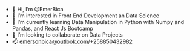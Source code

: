 - 👋 Hi, I’m @EmerBica
- 👀 I’m interested in Front End Development an Data Science
- 🌱 I’m currently learning Data Manipulation in Python with Numpy and Pandas, and React Js Bootcamp
- 💞️ I’m looking to collaborate on Data Projects
- 📫 emersonbica@outlook.com/+258850432982

<!---
EmerBica/EmerBica is a ✨ special ✨ repository because its `README.md` (this file) appears on your GitHub profile.
You can click the Preview link to take a look at your changes.
--->
